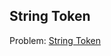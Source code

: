 ## String Token

Problem:
[String Token](https://www.hackerrank.com/challenges/java-string-tokens/problem?isFullScreen=true)